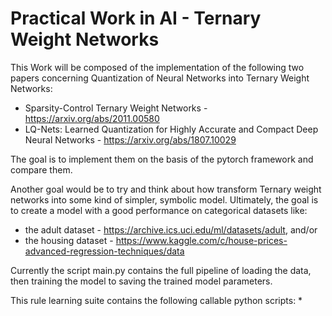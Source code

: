 # Practical Work in AI - Ternary Weight Networks

This Work will be composed of the implementation of the following two papers concerning Quantization of Neural Networks into Ternary Weight Networks:
* Sparsity-Control Ternary Weight Networks - https://arxiv.org/abs/2011.00580
* LQ-Nets: Learned Quantization for Highly Accurate and Compact Deep Neural Networks - https://arxiv.org/abs/1807.10029

The goal is to implement them on the basis of the pytorch framework and compare them.

Another goal would be to try and think about how transform Ternary weight networks into some kind of simpler, symbolic model. Ultimately, the goal is to create a model with a good performance on categorical datasets like: 
* the adult dataset - https://archive.ics.uci.edu/ml/datasets/adult, and/or
* the housing dataset - https://www.kaggle.com/c/house-prices-advanced-regression-techniques/data

Currently the script main.py contains the full pipeline of loading the data, then training the model to saving the trained model parameters.

This rule learning suite contains the following callable python scripts:
* 